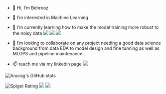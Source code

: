 - 👋 Hi, I’m Behrooz
- 👀 I’m interested in Machine Learning
- 🌱 I’m currently learning how to make the model training more robust to the noisy data  ![](https://img.shields.io/badge/Machine-Learning-green) ![](https://img.shields.io/badge/ML-OPS-green) ![](https://img.shields.io/badge/Pattern%20-Recognition-green)
- 💞️ I’m looking to collaborate on any project needing a good data science background from data EDA to model design and fine tunning as well as MLOPS and pipeline maintenance.

- 📫 reach me via my linkedin page
[![](https://img.shields.io/badge/Linkedin-Behrooz-blue)](https://www.linkedin.com/in/behrooz-hosseini/)
<!---
Behrooz-H/Behrooz-H is a ✨ special ✨ repository because its `README.md` (this file) appears on your GitHub profile.
You can click the Preview link to take a look at your changes.
--->

![Anurag's GitHub stats](https://github-readme-stats.vercel.app/api?username=Behrooz-H&count_private=true)

![Spiget Rating](https://img.shields.io/spiget/rating/8?style=flat-square)
![](https://camo.githubusercontent.com/9ce6d73e6c17b1c96cc97a321ba7782c1336393a622e25cd56589696140c176c/68747470733a2f2f696d672e736869656c64732e696f2f62616467652f2d507974686f6e2d79656c6c6f773f6c6f676f3d507974686f6e)  ![](https://camo.githubusercontent.com/4f0eb2769a50b4a3a0a5323b664c79983382489e1722cb0f56c7212c7dbae8c9/68747470733a2f2f696d672e736869656c64732e696f2f62616467652f2d6a6176612d4533344138363f6c6f676f3d6a617661)
